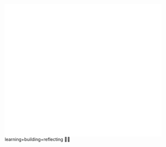 <img align="right" src="https://github.com/neocho/neocho/blob/master/github-metrics.svg">

learning+building+reflecting 🙇‍♂️
